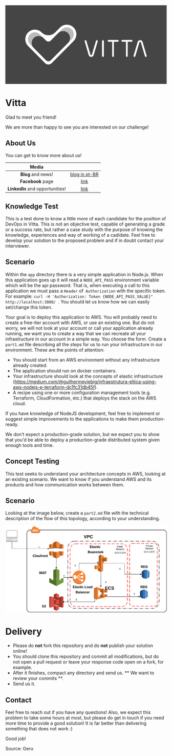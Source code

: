 <img src="/assets/logo_black.png" />

# Vitta

Glad to meet you friend!

We are more than happy to see you are interested on our challenge!

## About Us

You can get to know more about us!

| Media | |
|:---:|:---:|
| **Blog** and news! | [blog in pt-BR](https://blog.vitta.me/) |
| **Facebook** page | [link](https://www.facebook.com/vitta.me/) |
| **LinkedIn** and opportunities! | [link](https://www.linkedin.com/company/3990515/) |

## Knowledge Test

This is a test done to know a little more of each candidate for the position of DevOps in Vitta. This is not an objective test, capable of generating a grade or a success rate, but rather a case study with the purpose of knowing the knowledge, experiences and way of working of a cadidate. Feel free to develop your solution to the proposed problem and if in doubt contact your interviewer.

## Scenario

Within the `app` directory there is a very simple application in Node.js. When this application goes up it will read a `NODE_API_PASS` environment variable which will be the api password. That is, when executing a call to this application we must pass a `Header` of` Authorization` with the specific token. For example: `curl -H 'Authorization: Token {NODE_API_PASS_VALUE}" http://localhost:3000/ `. You should let us know how we can easily set/change this token.

Your goal is to deploy this application to AWS. You will probably need to create a free-tier account with AWS, or use an existing one. But do not worry, we will not look at your account or call your application already running, we want you to create a way that we can recreate all your infrastructure in our account in a simple way. You choose the form. Create a `part1.md` file describing all the steps for us to run your infrastructure in our environment. These are the points of attention:

* You should start from an AWS environment without any infrastructure already created.
* The application should run on docker containers.
* Your infrastructure should look at the concepts of elastic infrastructure (https://medium.com/@guilhermeviebig/infraestrutura-eltica-using-aws-nodejs-e-terraform-dc1fc31db45f).
* A recipe using one or more configuration management tools (e.g. Terraform, CloudFormation, etc.) that deploys the stack on the AWS cloud.

If you have knowledge of NodeJS development, feel free to implement or suggest simple improvements to the applications to make them production-ready.

We don't expect a production-grade solution, but we expect you to show that you'd be able to deploy a production-grade distributed system given enough tools and time.

## Concept Testing

This test seeks to understand your architecture concepts in AWS, looking at an existing scenario. We want to know if you understand AWS and its products and how communication works between them.

## Scenario

Looking at the image below, create a `part2.md` file with the technical description of the flow of this topology, according to your understanding.


<img src="/assets/schema.png" />

# Delivery

* Please do **not** fork this repository and do **not** publish your solution online!
* You should clone this repository and commit all modifications, but do not open a pull request or leave your response code open on a fork, for example.
* After it finishes, compact any directory and send us. ** We want to review your commits **.
* Send us it.

## Contact

Feel free to reach out if you have any questions! Also, we expect this problem to take some hours at most, but please do get in touch if you need more time to provide a good solution! It is far better than delivering something that does not work :)

Good job!


Source: Geru